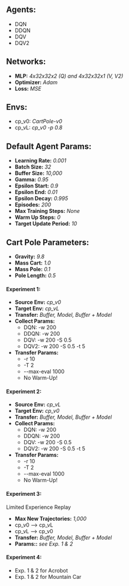 ## Agents:
- DQN
- DDQN
- DQV
- DQV2

## Networks:
- **MLP:** _4x32x32x2 (Q) and 4x32x32x1 (V, V2)_
- **Optimizer:** _Adam_
- **Loss:** _MSE_

## Envs:
- cp_v0:   _CartPole-v0_  
- cp_vL:   _cp_v0 -p 0.8_

## Default Agent Params:
- **Learning Rate:** _0.001_
- **Batch Size:** _32_
- **Buffer Size:** _10,000_
- **Gamma:** _0.95_
- **Epsilon Start:** _0.9_
- **Epsilon End:** _0.01_
- **Epsilon Decay:** _0.995_
- **Episodes:** _200_
- **Max Training Steps:** _None_
- **Warm Up Steps:** _0_
- **Target Update Period:** _10_

## Cart Pole Parameters:
- **Gravity:** _9.8_
- **Mass Cart:** _1.0_
- **Mass Pole:** _0.1_
- **Pole Length:** _0.5_

#### Experiment 1:
- **Source Env:** _cp_v0_  
- **Target Env:** _cp_vL_  
- **Transfer:**   _Buffer, Model, Buffer + Model_  
- **Collect Params:**
    + DQN: -w 200
    + DDQN: -w 200
    + DQV: -w 200 -S 0.5
    + DQV2: -w 200 -S 0.5 -t 5
- **Transfer Params:**
    + -r 10
    + -T 2
    + --max-eval 1000
    + No Warm-Up!

#### Experiment 2:
- **Source Env:** _cp_vL_  
- **Target Env:** _cp_v0_  
- **Transfer:**   _Buffer, Model, Buffer + Model_  
- **Collect Params:**
    + DQN: -w 200
    + DDQN: -w 200
    + DQV: -w 200 -S 0.5
    + DQV2: -w 200 -S 0.5 -t 5
- **Transfer Params:**
    + -r 10
    + -T 2
    + --max-eval 1000
    + No Warm-Up!
    
#### Experiment 3:
Limited Experience Replay
- **Max New Trajectories:** _1,000_
- cp_v0 --> cp_vL
- cp_vL --> cp_v0
- **Transfer:**   _Buffer, Model, Buffer + Model_
- **Params::** _see Exp. 1 & 2_

#### Experiment 4:
- Exp. 1 & 2 for Acrobot
- Exp. 1 & 2 for Mountain Car
